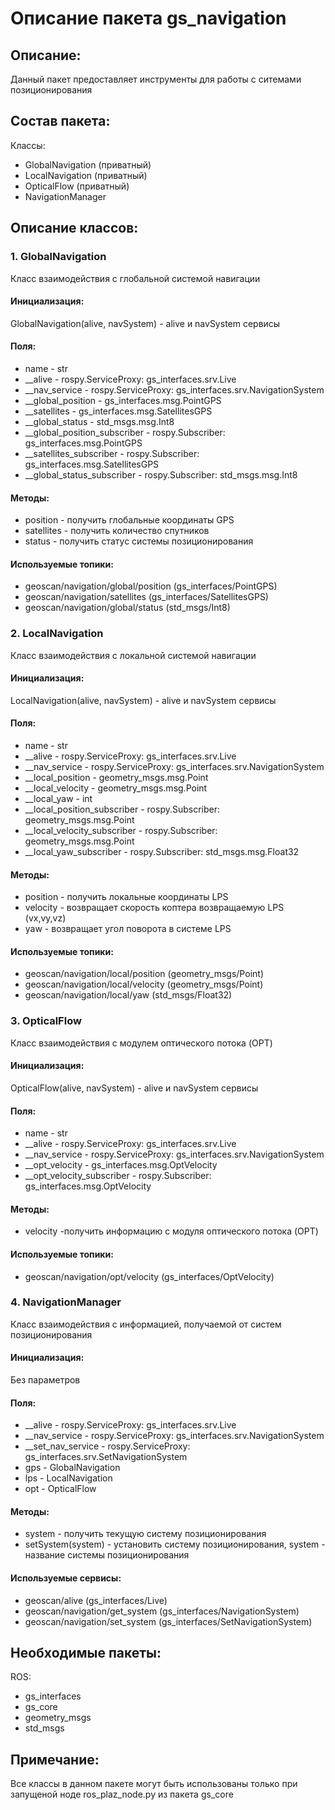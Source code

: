 # Описание пакета gs_navigation

## Описание:
Данный пакет предоставляет инструменты для работы с ситемами позиционирования

## Состав пакета:
Классы:
* GlobalNavigation (приватный)
* LocalNavigation (приватный)
* OpticalFlow (приватный)
* NavigationManager

## Описание классов:

### 1. GlobalNavigation
Класс взаимодействия с глобальной системой навигации

#### Инициализация:
GlobalNavigation(alive, navSystem) - alive и navSystem сервисы

#### Поля:
* name - str
* __alive - rospy.ServiceProxy: gs_interfaces.srv.Live
* __nav_service - rospy.ServiceProxy: gs_interfaces.srv.NavigationSystem
* __global_position - gs_interfaces.msg.PointGPS
* __satellites - gs_interfaces.msg.SatellitesGPS
* __global_status - std_msgs.msg.Int8
* __global_position_subscriber - rospy.Subscriber: gs_interfaces.msg.PointGPS
* __satellites_subscriber - rospy.Subscriber: gs_interfaces.msg.SatellitesGPS
* __global_status_subscriber - rospy.Subscriber: std_msgs.msg.Int8

#### Методы:
* position - получить глобальные координаты GPS
* satellites - получить количество спутников
* status - получить статус системы позиционирования

#### Используемые топики:
* geoscan/navigation/global/position (gs_interfaces/PointGPS)
* geoscan/navigation/satellites (gs_interfaces/SatellitesGPS)
* geoscan/navigation/global/status (std_msgs/Int8)

### 2. LocalNavigation
Класс взаимодействия с локальной системой навигации

#### Инициализация:
LocalNavigation(alive, navSystem) - alive и navSystem сервисы

#### Поля:
* name - str
* __alive - rospy.ServiceProxy: gs_interfaces.srv.Live
* __nav_service - rospy.ServiceProxy: gs_interfaces.srv.NavigationSystem
* __local_position - geometry_msgs.msg.Point
* __local_velocity - geometry_msgs.msg.Point
* __local_yaw - int
* __local_position_subscriber - rospy.Subscriber: geometry_msgs.msg.Point
* __local_velocity_subscriber - rospy.Subscriber: geometry_msgs.msg.Point
* __local_yaw_subscriber - rospy.Subscriber: std_msgs.msg.Float32

#### Методы:
* position - получить локальные координаты LPS
* velocity - возвращает скорость коптера возвращаемую LPS (vx,vy,vz)
* yaw - возвращает угол поворота в системе LPS

#### Используемые топики:
* geoscan/navigation/local/position (geometry_msgs/Point)
* geoscan/navigation/local/velocity (geometry_msgs/Point)
* geoscan/navigation/local/yaw (std_msgs/Float32)

### 3. OpticalFlow
Класс взаимодействия с модулем оптического потока (OPT)

#### Инициализация:
OpticalFlow(alive, navSystem) - alive и navSystem сервисы

#### Поля:
* name - str
* __alive - rospy.ServiceProxy: gs_interfaces.srv.Live
* __nav_service - rospy.ServiceProxy: gs_interfaces.srv.NavigationSystem
* __opt_velocity - gs_interfaces.msg.OptVelocity
* __opt_velocity_subscriber - rospy.Subscriber: gs_interfaces.msg.OptVelocity

#### Методы:
* velocity -получить информацию с модуля оптического потока (OPT)

#### Используемые топики:
* geoscan/navigation/opt/velocity (gs_interfaces/OptVelocity)

### 4. NavigationManager
Класс взаимодействия с информацией, получаемой от систем позиционирования

#### Инициализация:
Без параметров

#### Поля:
* __alive - rospy.ServiceProxy: gs_interfaces.srv.Live
* __nav_service - rospy.ServiceProxy: gs_interfaces.srv.NavigationSystem
* __set_nav_service - rospy.ServiceProxy: gs_interfaces.srv.SetNavigationSystem
* gps - GlobalNavigation
* lps - LocalNavigation
* opt - OpticalFlow

#### Методы:
* system - получить текущую систему позиционирования
* setSystem(system) - установить систему позиционирования, system - название системы позиционирования

#### Используемые сервисы:
* geoscan/alive (gs_interfaces/Live)
* geoscan/navigation/get_system (gs_interfaces/NavigationSystem)
* geoscan/navigation/set_system (gs_interfaces/SetNavigationSystem)

## Необходимые пакеты:
ROS:
* gs_interfaces
* gs_core
* geometry_msgs
* std_msgs

## Примечание:
Все классы в данном пакете могут быть использованы только при запущеной ноде ros_plaz_node.py из пакета gs_core